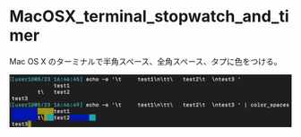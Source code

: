 # MacOSX_terminal_stopwatch_and_timer

Mac OS X のターミナルで半角スペース、全角スペース、タプに色をつける。

![screenshot1](screenshot01.png)
